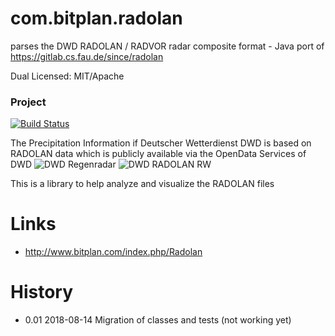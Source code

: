 # com.bitplan.radolan
parses the DWD RADOLAN / RADVOR radar composite format - Java port of https://gitlab.cs.fau.de/since/radolan

Dual Licensed: MIT/Apache

### Project
[![Build Status](https://travis-ci.org/BITPlan/com.bitplan.radolan.svg?branch=master)](https://travis-ci.org/BITPlan/com.bitplan.radolan)

The Precipitation Information if Deutscher Wetterdienst DWD is based on RADOLAN data which is publicly available via the OpenData Services of DWD
![DWD Regenradar](https://www.dwd.de/DWD/wetter/radar/rad_brd_akt.jpg)
![DWD RADOLAN RW](https://www.dwd.de/DE/leistungen/radolan/radolan_info/rw_karte.png?view=nasImage&nn=16102)

This is a library to help analyze and visualize the RADOLAN files 

# Links
* http://www.bitplan.com/index.php/Radolan

# History
* 0.01 2018-08-14 Migration of classes and tests (not working yet)
